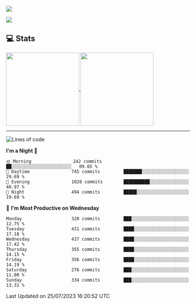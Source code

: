 [![](https://readme-typing-svg.demolab.com?font=Fira+Code&size=30&lines=你好,+欢迎光临;Hello,+welcome)](https://git.io/typing-svg)

![](https://count.getloli.com/get/@:wu-clan?theme=asoul)

## 💻 Stats

<a href="https://github.com/anuraghazra/github-readme-stats">
  <img height=200 align="center" src="https://github-readme-stats.vercel.app/api?username=wu-clan&count_private=true&show_icons=true&rank_icon=percentile&card_width=300"  alt=""/>
</a>
<a href="https://github.com/anuraghazra/convoychat">
  <img height=200 align="center" src="https://github-readme-stats.vercel.app/api/top-langs/?username=wu-clan&layout=compact&langs_count=8&card_width=300"  alt=""/>
</a>

---

<!--START_SECTION:waka-->
![Lines of code](https://img.shields.io/badge/From%20Hello%20World%20I%27ve%20Written-1.5%20million%20lines%20of%20code-blue)

**I'm a Night 🦉** 

```text
🌞 Morning                242 commits         ██░░░░░░░░░░░░░░░░░░░░░░░   09.65 % 
🌆 Daytime                745 commits         ███████░░░░░░░░░░░░░░░░░░   29.69 % 
🌃 Evening                1028 commits        ██████████░░░░░░░░░░░░░░░   40.97 % 
🌙 Night                  494 commits         █████░░░░░░░░░░░░░░░░░░░░   19.69 % 
```
📅 **I'm Most Productive on Wednesday** 

```text
Monday                   320 commits         ███░░░░░░░░░░░░░░░░░░░░░░   12.75 % 
Tuesday                  431 commits         ████░░░░░░░░░░░░░░░░░░░░░   17.18 % 
Wednesday                437 commits         ████░░░░░░░░░░░░░░░░░░░░░   17.42 % 
Thursday                 355 commits         ████░░░░░░░░░░░░░░░░░░░░░   14.15 % 
Friday                   356 commits         ████░░░░░░░░░░░░░░░░░░░░░   14.19 % 
Saturday                 276 commits         ███░░░░░░░░░░░░░░░░░░░░░░   11.00 % 
Sunday                   334 commits         ███░░░░░░░░░░░░░░░░░░░░░░   13.31 % 
```



 Last Updated on 25/07/2023 16:20:52 UTC
<!--END_SECTION:waka-->
